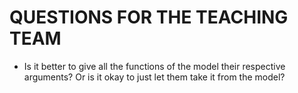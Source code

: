 # QUESTIONS FOR THE TEACHING TEAM
 - Is it better to give all the functions of the model their respective arguments? Or is it okay to just let them take it from the model?
